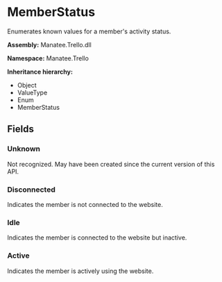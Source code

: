 # MemberStatus

Enumerates known values for a member&#39;s activity status.

**Assembly:** Manatee.Trello.dll

**Namespace:** Manatee.Trello

**Inheritance hierarchy:**

- Object
- ValueType
- Enum
- MemberStatus

## Fields

### Unknown

Not recognized. May have been created since the current version of this API.

### Disconnected

Indicates the member is not connected to the website.

### Idle

Indicates the member is connected to the website but inactive.

### Active

Indicates the member is actively using the website.

